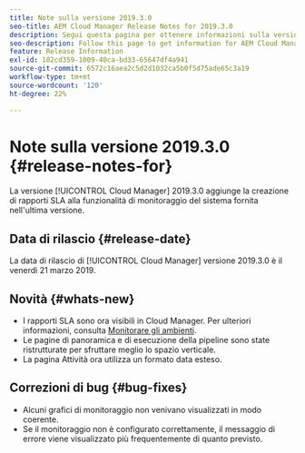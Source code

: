 ```yaml
---
title: Note sulla versione 2019.3.0
seo-title: AEM Cloud Manager Release Notes for 2019.3.0
description: Segui questa pagina per ottenere informazioni sulla versione 2019.3.0 di Cloud Manager.
seo-description: Follow this page to get information for AEM Cloud Manager Release 2019.3.0.
feature: Release Information
exl-id: 182cd359-1009-40ca-bd33-65647df4a941
source-git-commit: 6572c16aea2c5d2d1032ca5b0f5d75ade65c3a19
workflow-type: tm+mt
source-wordcount: '120'
ht-degree: 22%

---
```


# Note sulla versione 2019.3.0 {#release-notes-for}

La versione [!UICONTROL Cloud Manager] 2019.3.0 aggiunge la creazione di rapporti SLA alla funzionalità di monitoraggio del sistema fornita nell&#39;ultima versione.

## Data di rilascio {#release-date}

La data di rilascio di [!UICONTROL Cloud Manager] versione 2019.3.0 è il venerdì 21 marzo 2019.

## Novità {#whats-new}

* I rapporti SLA sono ora visibili in Cloud Manager. Per ulteriori informazioni, consulta [Monitorare gli ambienti](/help/using/monitoring-environments.md).
* Le pagine di panoramica e di esecuzione della pipeline sono state ristrutturate per sfruttare meglio lo spazio verticale.
* La pagina Attività ora utilizza un formato data esteso.

## Correzioni di bug {#bug-fixes}

* Alcuni grafici di monitoraggio non venivano visualizzati in modo coerente.
* Se il monitoraggio non è configurato correttamente, il messaggio di errore viene visualizzato più frequentemente di quanto previsto.
